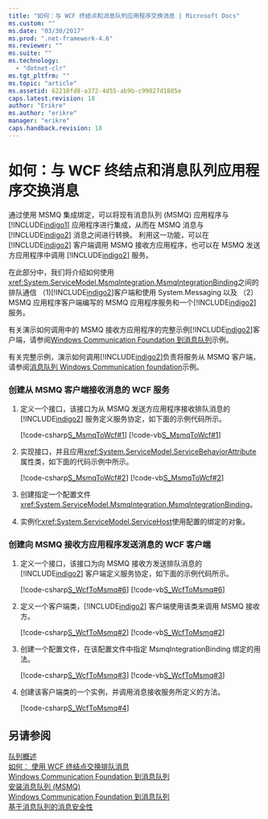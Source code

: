 ```yaml
---
title: "如何：与 WCF 终结点和消息队列应用程序交换消息 | Microsoft Docs"
ms.custom: ""
ms.date: "03/30/2017"
ms.prod: ".net-framework-4.6"
ms.reviewer: ""
ms.suite: ""
ms.technology: 
  - "dotnet-clr"
ms.tgt_pltfrm: ""
ms.topic: "article"
ms.assetid: 62210fd8-a372-4d55-ab9b-c99827d1885e
caps.latest.revision: 18
author: "Erikre"
ms.author: "erikre"
manager: "erikre"
caps.handback.revision: 18
---
```

# 如何：与 WCF 终结点和消息队列应用程序交换消息
通过使用 MSMQ 集成绑定，可以将现有消息队列 (MSMQ) 应用程序与 [!INCLUDE[indigo1](../../../../includes/indigo1-md.md)] 应用程序进行集成，从而在 MSMQ 消息与 [!INCLUDE[indigo2](../../../../includes/indigo2-md.md)] 消息之间进行转换。 利用这一功能，可以在 [!INCLUDE[indigo2](../../../../includes/indigo2-md.md)] 客户端调用 MSMQ 接收方应用程序，也可以在 MSMQ 发送方应用程序中调用 [!INCLUDE[indigo2](../../../../includes/indigo2-md.md)] 服务。  
  
 在此部分中，我们将介绍如何使用<xref:System.ServiceModel.MsmqIntegration.MsmqIntegrationBinding>之间的排队通信 （1)[!INCLUDE[indigo2](../../../../includes/indigo2-md.md)]客户端和使用 System.Messaging 以及 （2） MSMQ 应用程序客户端编写的 MSMQ 应用程序服务和一个[!INCLUDE[indigo2](../../../../includes/indigo2-md.md)]服务。  
  
 有关演示如何调用中的 MSMQ 接收方应用程序的完整示例[!INCLUDE[indigo2](../../../../includes/indigo2-md.md)]客户端，请参阅[Windows Communication Foundation 到消息队列](../../../../docs/framework/wcf/samples/wcf-to-message-queuing.md)示例。  
  
 有关完整示例，演示如何调用[!INCLUDE[indigo2](../../../../includes/indigo2-md.md)]负责将服务从 MSMQ 客户端，请参阅[消息队列 Windows Communication foundation](../../../../docs/framework/wcf/samples/message-queuing-to-wcf.md)示例。  
  
### <a name="to-create-a-wcf-service-that-receives-messages-from-a-msmq-client"></a>创建从 MSMQ 客户端接收消息的 WCF 服务  
  
1.  定义一个接口，该接口为从 MSMQ 发送方应用程序接收排队消息的 [!INCLUDE[indigo2](../../../../includes/indigo2-md.md)] 服务定义服务协定，如下面的示例代码所示。  
  
     [!code-csharp[S_MsmqToWcf#1](../../../../samples/snippets/csharp/VS_Snippets_CFX/s_msmqtowcf/cs/service.cs#1)]
     [!code-vb[S_MsmqToWcf#1](../../../../samples/snippets/visualbasic/VS_Snippets_CFX/s_msmqtowcf/vb/service.vb#1)]  
  
2.  实现接口，并且应用<xref:System.ServiceModel.ServiceBehaviorAttribute>属性类，如下面的代码示例中所示。  
  
     [!code-csharp[S_MsmqToWcf#2](../../../../samples/snippets/csharp/VS_Snippets_CFX/s_msmqtowcf/cs/service.cs#2)]
     [!code-vb[S_MsmqToWcf#2](../../../../samples/snippets/visualbasic/VS_Snippets_CFX/s_msmqtowcf/vb/service.vb#2)]  
  
3.  创建指定一个配置文件<xref:System.ServiceModel.MsmqIntegration.MsmqIntegrationBinding>。  
  
  
  
4.  实例化<xref:System.ServiceModel.ServiceHost>使用配置的绑定的对象。  
  
  
  
### <a name="to-create-a-wcf-client-that-sends-messages-to-a-msmq-receiver-application"></a>创建向 MSMQ 接收方应用程序发送消息的 WCF 客户端  
  
1.  定义一个接口，该接口为向 MSMQ 接收方发送排队消息的 [!INCLUDE[indigo2](../../../../includes/indigo2-md.md)] 客户端定义服务协定，如下面的示例代码所示。  
  
     [!code-csharp[S_WcfToMsmq#6](../../../../samples/snippets/csharp/VS_Snippets_CFX/s_wcftomsmq/cs/proxy.cs#6)]
     [!code-vb[S_WcfToMsmq#6](../../../../samples/snippets/visualbasic/VS_Snippets_CFX/s_wcftomsmq/vb/proxy.vb#6)]  
  
2.  定义一个客户端类，[!INCLUDE[indigo2](../../../../includes/indigo2-md.md)] 客户端使用该类来调用 MSMQ 接收方。  
  
     [!code-csharp[S_WcfToMsmq#2](../../../../samples/snippets/csharp/VS_Snippets_CFX/s_wcftomsmq/cs/snippets.cs#2)]
     [!code-vb[S_WcfToMsmq#2](../../../../samples/snippets/visualbasic/VS_Snippets_CFX/s_wcftomsmq/vb/snippets.vb#2)]  
  
3.  创建一个配置文件，在该配置文件中指定 MsmqIntegrationBinding 绑定的用法。  
  
     [!code-csharp[S_WcfToMsmq#3](../../../../samples/snippets/csharp/VS_Snippets_CFX/s_wcftomsmq/cs/snippets.cs#3)]
     [!code-vb[S_WcfToMsmq#3](../../../../samples/snippets/visualbasic/VS_Snippets_CFX/s_wcftomsmq/vb/snippets.vb#3)]  
  
4.  创建该客户端类的一个实例，并调用消息接收服务所定义的方法。  
  
     [!code-csharp[S_WcfToMsmq#4](../../../../samples/snippets/csharp/VS_Snippets_CFX/s_wcftomsmq/cs/client.cs#4)]  
  
## <a name="see-also"></a>另请参阅  
 [队列概述](../../../../docs/framework/wcf/feature-details/queues-overview.md)   
 [如何︰ 使用 WCF 终结点交换排队消息](../../../../docs/framework/wcf/feature-details/how-to-exchange-queued-messages-with-wcf-endpoints.md)   
 [Windows Communication Foundation 到消息队列](../../../../docs/framework/wcf/samples/wcf-to-message-queuing.md)   
 [安装消息队列 (MSMQ)](../../../../docs/framework/wcf/samples/installing-message-queuing-msmq.md)   
 [Windows Communication Foundation 到消息队列](../../../../docs/framework/wcf/samples/message-queuing-to-wcf.md)   
 [基于消息队列的消息安全性](../../../../docs/framework/wcf/samples/message-security-over-message-queuing.md)
